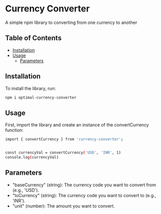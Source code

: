 # Currency Converter

A simple npm library to converting from one currency to another

## Table of Contents

- [Installation](#installation)
- [Usage](#usage)
  - [Parameters](#parameters)

## Installation

To install the library, run:

```bash
npm i optimal-currency-converter
```

## Usage

First, import the library and create an instance of the convertCurrency function:

```bash
import { convertCurrency } from 'currency-converter';


const currencyVal = convertCurrency('USD', 'INR', 1)
console.log(currencyVal)
```
## Parameters

- "baseCurrency" (string): The currency code you want to convert from (e.g., 'USD').
- "toCurrency" (string): The currency code you want to convert to (e.g., 'INR').
- "unit"  (number): The amount you want to convert.


